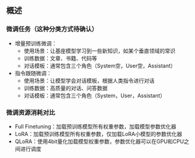 ## 概述
### 微调任务（这种分类方式待确认）
- 增量预训练微调：
	- 使用场景：让基座模型学习到一些新知识，如某个垂直领域的常识
	- 训练数据：文章、书籍、代码等
	- 对话模板：通常包含三个角色（System空，User空，Assistant）
- 指令跟随微调：
	- 使用场景：让模型学会对话模板，根据人类指令进行对话
	- 训练数据：高质量的对话、问答数据
	- 对话模板：通常包含三个角色（System，User，Assistant）
	
### 微调资源消耗对比
- Full Finetuning：加载预训练模型所有权重参数，加载模型参数优化器
- LoRA：加载预训练模型所有权重参数，仅加载LoRA小模型的参数优化器
- QLoRA：使用4bit量化加载模型权重参数，参数优化器可以在GPU和CPU之间进行调度
